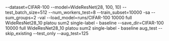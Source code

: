 --dataset=CIFAR-100 --model=WideResNet(28, 100, 10) --test_batch_size=512 --num_workers_test=8 --train_subset=10000 -sa --sum_groups=2 -val --load_model=runs/CIFAR-100 10000 full WideResNet28_10 platou sum2 single-label - baseline --save_dir=CIFAR-100 10000 full WideResNet28_10 platou sum2 single-label - baseline aug_test --skip_existing --test_only --aug_test=125